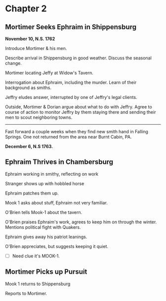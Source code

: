 # Chapter 2

## Mortimer Seeks Ephraim in Shippensburg

**November 10, N.S. 1762**

Introduce Mortimer & his men.

Describe arrival in Shippensburg in good weather. Discuss the seasonal change.

Mortimer locating Jeffy at Widow's Tavern.

Interrogation about Ephraim, including the murder. Learn of their background as smiths.

Jeffry eludes answer, interrupted by one of Jeffry's legal clients.

Outside, Mortimer & Dorian argue about what to do with Jeffry. Agree to course of action to monitor Jeffry by them staying there and sending their men to scout neighboring towns.

* * *

Fast forward a couple weeks when they find new smith hand in Falling Springs. One not returned from the area near Burnt Cabin, PA.

**December 6, N.S 1763.**

## Ephraim Thrives in Chambersburg

Ephraim working in smithy, reflecting on work

Stranger shows up with hobbled horse

Ephraim patches them up.

Mook 1 asks about stuff, Ephraim not very familiar.

O'Brien tells Mook-1 about the tavern.

O'Brien praises Ephraim's work, agrees to keep him on through the winter. Mentions political fight with Quakers.

Ephraim gives away his patriot leanings.

O'Brien appreciates, but suggests keeping it quiet.

- [ ] Need clue it's MOOK-1.

## Mortimer Picks up Pursuit

Mook 1 returns to Shippensburg

Reports to Mortimer.
